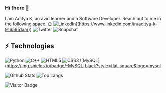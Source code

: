 ### Hi there 👋

I am Aditya K, an avid learner and a Software Developer. Reach out to me in the following space. 🌞
![LinkedIn](https://img.shields.io/badge/linkedin-%230077B5.svg?style=for-the-badge&logo=linkedin&logoColor=white&link=https://www.linkedin.com/in/aditya-k-9165951aa/)](https://www.linkedin.com/in/aditya-k-9165951aa/))
![Twitter](https://img.shields.io/badge/Twitter-%231DA1F2.svg?style=for-the-badge&logo=Twitter&logoColor=white)
![Snapchat](https://img.shields.io/badge/Snapchat-%23FFFC00.svg?style=for-the-badge&logo=Snapchat&logoColor=white)

## ⚡ Technologies

![Python](https://img.shields.io/badge/-Python-black?style=flat-square&logo=Python)
![C++](https://img.shields.io/badge/-C++-00599C?style=flat-square&logo=c)
![HTML5](https://img.shields.io/badge/-HTML5-E34F26?style=flat-square&logo=html5&logoColor=white)
![CSS3](https://img.shields.io/badge/-CSS3-1572B6?style=flat-square&logo=css3)
![MySQL](https://img.shields.io/badge/-MySQL-black?style=flat-square&logo=mysql

![Github Stats](https://github-readme-stats.vercel.app/api?username=adityak2207&count_private=true&show_icons=true&include_all_commits=true)
![Top Langs](https://github-readme-stats.vercel.app/api/top-langs/?username=adityak2207&hide=TeX&layout=compact)

![Visitor Badge](https://visitor-badge.laobi.icu/badge?page_id=adityak2207.adityak2207)
